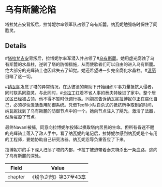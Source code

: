 # 乌有斯麓沦陷
塔拉梵吉安背叛后，拉博妮尔率领军队占领了乌有斯麓。纳瓦妮勉强临时保住了同胞灵。

## Details
#[塔拉梵吉安](characters/taravangian)背叛后，拉博妮尔率军潜入并占领了#[乌有斯麓](locations/urithiru)。她用虚光腐蚀了乌有斯麓的水晶柱，逆转了塔的防御措施，从而使歌者们可以自由的进入乌有斯麓。绝大部分的光辉骑士也因此失去了知觉。她还希望进一步完全腐化水晶柱。#[温丽](characters/venli)目睹了这一切。

#[纳瓦妮](characters/navani)发觉了塔的异常情况，在达彼德的帮助下开始组织军事力量抵抗入侵者，同时联系同胞灵。与此同时，#[卡拉丁](characters/kaladin)扛着不省人事的泰夫特躲进了家中。整个居民区已经被占领，他不得不暂时低调行事。同胞灵告诉纳瓦妮拉博妮尔正在腐化自己，必须尽快激活备用防御系统。凭借Teofil小队自杀式的抵抗所争取到的时间，纳瓦妮找到了乌有斯麓的防御节点中的一个。她向节点注入了飓光，激活了法器，然后摧毁了节点。

最终Navani被捕，同意向拉博妮尔投降以换取塔内居民的生命。但所有昏迷不醒的光辉骑士落入了敌人手中。看了纳瓦妮的笔记后，拉博妮尔感到纳瓦妮是个有用的工程师，要她协助自己研究法器。纳瓦妮忍辱负重答应了下来。

拉博妮尔的手下深入扫荡了塔的内部，卡拉丁被迫带着泰夫特杀出一条血路，逃向了乌有斯麓的深处。

| Field | Value |
| ----- | ----- |
| chapter | 《纷争之韵》第37至43章 |
